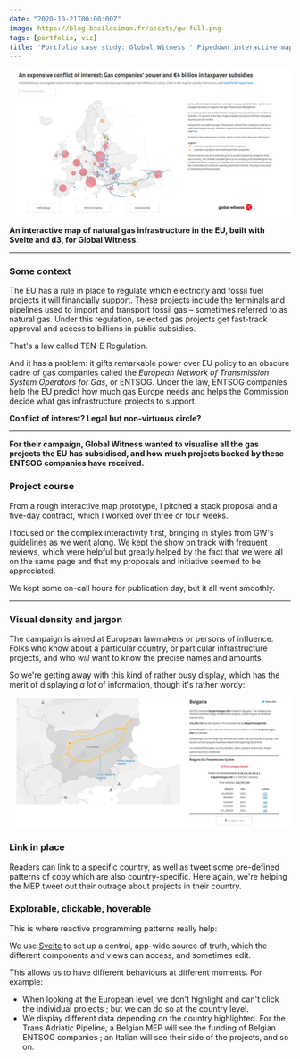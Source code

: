 ```yaml
---
date: "2020-10-21T00:00:00Z"
image: https://blog.basilesimon.fr/assets/gw-full.png
tags: [portfolio, viz]
title: 'Portfolio case study: Global Witness'' Pipedown interactive map'
---
```


![Pipedown screenshot](assets/gw-full.png)

**An interactive map of natural gas infrastructure in the EU, built with Svelte and d3, for Global Witness.**

---

### Some context

The EU has a rule in place to regulate which electricity and fossil fuel projects it will financially support. These projects include the terminals and pipelines used to import and transport fossil gas – sometimes referred to as natural gas. Under this regulation, selected gas projects get fast-track approval and access to billions in public subsidies.

That's a law called TEN-E Regulation.

And it has a problem: it gifts remarkable power over EU policy to an obscure cadre of gas companies called the _European Network of Transmission System Operators for Gas_, or ENTSOG. Under the law, ENTSOG companies help the EU predict how much gas Europe needs and helps the Commission decide what gas infrastructure projects to support.

**Conflict of interest? Legal but non-virtuous circle?**

---

**For their campaign, Global Witness wanted to visualise all the gas projects the EU has subsidised, and how much projects backed by these ENTSOG companies have received.**

### Project course
From a rough interactive map prototype, I pitched a stack proposal and a five-day contract, which I worked over three or four weeks.

I focused on the complex interactivity first, bringing in styles from GW's guidelines as we went along. We kept the show on track with frequent reviews, which were helpful but greatly helped by the fact that we were all on the same page and that my proposals and initiative seemed to be appreciated.

We kept some on-call hours for publication day, but it all went smoothly.

---

### Visual density and jargon
The campaign is aimed at European lawmakers or persons of influence. Folks who know about a particular country, or particular infrastructure projects, and who _will_ want to know the precise names and amounts.

So we're getting away with this kind of rather busy display, which has the merit of displaying _a lot_ of information, though it's rather wordy:

![](assets/gw-bulgaria.png)

### Link in place
Readers can link to a specific country, as well as tweet some pre-defined patterns of copy which are also country-specific. Here again, we're helping the MEP tweet out their outrage about projects in their country.

### Explorable, clickable, hoverable
This is where reactive programming patterns really help:

We use [Svelte](https://svelte.dev/) to set up a central, app-wide source of truth, which the different components and views can access, and sometimes edit.

This allows us to have different behaviours at different moments. For example:
+ When looking at the European level, we don't highlight and can't click the individual projects ; but we can do so at the country level.
+ We display different data depending on the country highlighted. For the Trans Adriatic Pipeline, a Belgian MEP will see the funding of Belgian ENTSOG companies ; an Italian will see their side of the projects, and so on.
